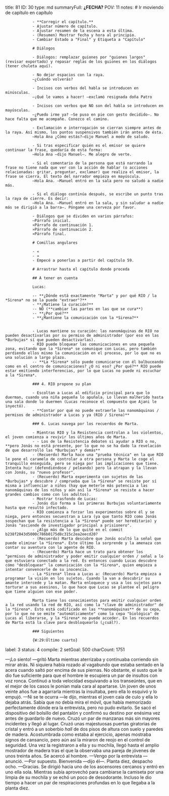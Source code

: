 title:          81
ID:             30
type:           md
summaryFull:    **¿FECHA?**
POV:            11
notes:          # Ir moviendo de capítulo en capítulo
                
                - **Corregir el capítulo.**
                - Ajustar número de capítulo.
                - Ajustar resumen de la escena a esta última.
                - (Resumen) Mostrar fecha y hora al principio.
                - Cambiar Estado a "Final" y Etiqueta a "Capítulo"
                
                # Diálogos
                
                - Diálogos: remplazar guiones por "guiones largos" (revisar exportado) y repasar reglas de los guiones en los diálogos (tener chuleta aquí).
                
                - No dejar espacios con la raya.
                —¿Cuándo volverás?
                
                - Incisos con verbos del habla se introducen en minúsculas.
                —¡Qué le vamos a hacer! —exclamó resignada doña Patro
                
                - Incisos con verbos que NO son del habla se introducen en mayúsculas.
                —¿Puedo irme ya? —Se puso en pie con gesto decidido—. No hace falta que me acompañe. Conozco el camino.
                
                - Exclamación e interrogación se cierran siempre antes de la raya. Así mismo, los puntos suspensivos también irán antes de ésta.
                —Hola Ana ¿Cómo estás?—dijo Manuel a modo de saludo.
                
                - Si tras especificar quién es el emisor se quiere continuar la frase, quedaría de esta forma:
                —Hola Ana —dijo Manuel—. Me alegro de verte.
                
                - Si el comentario de la persona que está narrando la frase no tiene nada que ver con la acción de hablar (o acciones relacionadas: gritar, preguntar, exclamar) que realiza el emisor, la frase se cierra. El texto del narrador empieza en mayúscula.
                —Hola Ana. —Manuel entró en la sala pero no saludó a nadie más.
                
                - Si el diálogo continúa después, se escribe un punto tras la raya de cierre. Es decir:
                —Hola Ana. —Manuel entró en la sala, y sin saludar a nadie más se dirigió a la barra—. Póngame una cerveza por favor.
                
                - Diálogos que se dividen en varios párrafos:
                —Párrafo inicial.
                »Párrafo de continuación 1.
                »Párrafo de continuación 2.
                »Párrafo final.
                
                # Comillas angulares
                
                - «
                - »
                - Empecé a ponerlas a partir del capítulo 59.
                
                # Arrastrar hasta el capítulo donde proceda
                
                ## A tener en cuenta
                
                Lucas:
                
                -- **¿Dónde está exactamente "Marta" y por qué RIO / la *Sirena* no se la puede "extraer"?**
                - **¿Matiene la curación?**
                -- NO (**cambiar las partes en las que se cura**)
                -- **¿Por qué?**
                - **¿Mantiene la comunicación con la *Sirena?**
                
                
                - Lucas mantiene su curación: las nanomáquinas de RIO no pueden desactivarlas por su permiso de administrador (por eso en las *Burbujas* sí que pueden desactivarlas).
                - RIO puede bloquear las comunicaciones en una pequeña zona, evitando que la *Sirena* se comunique con Lucas, pero también perdiendo ellos mismo la comunicación en el proceso, por lo que no es una solución a largo plazo.
                -- **La *Sirena* sólo puede comunicarse con él balbuceando como en el centro de comunicaciones? ¿O ni eso? ¿Por qué?** RIO puede estar emitiendo interferencias, por lo que Lucas no puede ni escuchar a la *Sirena*.
                
                ### 4. RIO propone su plan
                
                - Escoltan a Lucas al edificio principal para que lo duerman, cuando una niña pequeña lo apuñala. Lo llevan malherido hasta una sala donde lo duermen (Lucas reconoce el compuesto que Ajani le inyectó).
                - **Contar por qué no puede extraerle las nanomáquinas / permisos de administrador a Lucas y ya (RIO / Sirena)**
                
                ### 6. Lucas navega por los recuerdos de Marta.
                
                - Mientras RIO y la Resistencia controlan a los violentos, el joven comienza a revivir los últimos años de Marta.
                - - Los de la Resistencia debaten si ayudar a RIO o no, **pero Jonás no está presente, por lo que no se ha dado la revelación de que desarrolló las *Burbujas* y demás**
                - (Recuerdo) Marta hace una "prueba técnica" en la que RIO le pone el caramelo de controlar a otra persona y Marta le coge el tranquillo enseguida, pero se niega por las implicaciones que tiene. Intenta huir (defendiéndose / peleando) pero la atrapan y la llevan con Jonás, su "nuevo profesor".
                - (Recuerdo) Marta experimenta con sujetos de las *Burbujas* y descubre / comprueba que la *Sirena* se resiste por sí misma a influenciar a niños (hay que meterle más potencia a las nanomáquinas de los niños y aún así la *Sirena* se resiste a hacer grandes cambios como con los adultos).
                - Mostrar trasfondo de Lucas:
                - Jonás dio forma a las primeras Burbujas voluntariamente hasta que resultó infectado.
                - RIO comienza a forzar los experimentos sobre él y se niega, pero entonces secuestran a Lara (ya que tanto RIO como Jonás sospechan que la resistencia a la *Sirena* puede ser hereditario) y Jonás "asciende de investigador principal a prisionero".
                - ¿Algo más de lo que quité en el commit  b238f2043d5000c786b0175d8c315c2ea2eecd20?
                - (Recuerdo) Marta descubre que Jonás ocultó la señal que puede eliminar la *Sirena*. Este último la sorprende y la amenaza con contar su aventura con la agente de RIO.
                - (Recuerdo) Marta hace un trato para obtener los "permisos de administrador y poder emitir cualquier orden / señal a lo que estuviera conectado a la red. Es entonces cuando Lucas descubre cómo "desbloquear" la comunicación con la *Sirena*, quien empieza a intentar convencerle de su inocencia.
                - La *Sirena* lleva a Lucas a: (Recuerdo) Marta empieza a programar la visión en los sujetos. Cuando la van a descubrir su amante intercede y la matan. Marta enloquece y usa a los sujetos para torturar a sus asesinos, lo que hace que Lucas se plantee el peligro que tiene alguien con ese poder.
                
                Marta tiene los conocimientos para emitir cualquier orden a la red usando la red de RIO, así como la "clave de administrador" de la *Sirena*. Esto está codificado en las **nanomáquinas** de su cepa, por lo que no se emite "automáticamente" como la cepa "biológica" de Lucas al liberarse, y la *Sirena* no puede acceder. En los recuerdos de Marta está la clave para desbloquearlo (¿cuál?).
                
                ### Siguientes
                
                {W:29:Último cuarto}
label:          3
status:         4
compile:        2
setGoal:        500
charCount:      1751


—¡Lo siento! —gritó Marta mientras aterrizaba y continuaba corriendo sin mirar atrás.
Ni siquiera había rozado al vagabundo que estaba sentado en la acera cuando saltó por encima de sus piernas. No obstante,  el susto que le dio fue suficiente para que el hombre le escupiera un par de insultos con  voz ronca.
Continuó a toda velocidad esquivando a los transeúntes, que en el mejor de los casos le ponían mala cara al apartarse. Un joven de unos veinte años fue a agarrarla mientras la insultaba, pero ella lo esquivó y lo empujó.
—Ni se te ocurra —le dijo, mientras el joven caía de culo y ella lo dejaba atrás.
Sabía que no debía mira el móvil, que había memorizado perfectamente dónde era la entrevista, pero no pudo evitarlo. Se sacó el dispositivo del bolsillo del pantalón y confirmó su destino por enésima vez antes de guardarlo de nuevo.
Cruzó un par de manzanas más sin mayores incidentes y llegó al lugar. Cruzó unas majestuosas puertas giratorias de cristal y entró a un soberbio *hall* de dos pisos de altura con suelo y paredes de madera.
Acostumbrada como estaba al ejercicio, apenas mostraba signos de cansancio, pero aún así la miraron de reojo en el control de seguridad.
Una vez la registraron a ella y su mochila, llegó hasta el amplio mostrador de madera tras el que la observaba una pareja de jóvenes de unos treinta años.
Se acercó al hombre.
—Vengo por la entrevista —anunció.
—Por supuesto. Bienvenida —dijo él—. Planta diez, despacho ocho.
—Gracias.
Se dirigió hacia uno de los ascensores cercanos y entró en uno ella sola. Mientras subía aprovechó para cambiarse la camiseta por una limpia de su mochila y se echó un poco de desodorante.
Incluso le dio tiempo a hacer un par de respiraciones profundas en lo que llegaba a la planta diez.

